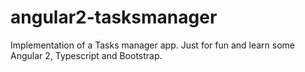 # angular2-tasksmanager
Implementation of a Tasks manager app. Just for fun and learn some Angular 2, Typescript and Bootstrap.
